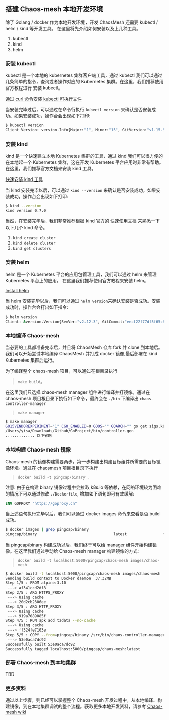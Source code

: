 ## 搭建 Chaos-mesh 本地开发环境

除了 Golang / docker 作为本地开发环境，开发 ChaosMesh 还需要 kubectl / helm / kind 等开发工具。 在这里将先介绍如何安装以及上几种工具。

1. kubectl
2. kind
3. helm

### 安装 kubectl

kubectl 是一个本地的 kubernetes 集群客户端工具，通过 kubectl 我们可以通过几条简单的指令，查询或者操作对应的 Kubernetes 集群。在这里，我们推荐使用官方教程进行 安装  kubectl。

[通过 curl 命令安装 kubectl 可执行文件](https://kubernetes.io/zh/docs/tasks/tools/install-kubectl/#%E9%80%9A%E8%BF%87-curl-%E5%91%BD%E4%BB%A4%E5%AE%89%E8%A3%85-kubectl-%E5%8F%AF%E6%89%A7%E8%A1%8C%E6%96%87%E4%BB%B6)

当安装完毕过后，可以通过在命令行执行 `kubectl version` 来确认是否安装成功。如果安装成功，操作台会出现如下打印:

```bash
$ kubectl version
Client Version: version.Info{Major:"1", Minor:"15", GitVersion:"v1.15.5", GitCommit:"20c265fef0741dd71a66480e35bd69f18351daea", GitTreeState:"clean", BuildDate:"2019-10-15T19:16:51Z", GoVersion:"go1.12.10", Compiler:"gc", Platform:"darwin/amd64"}
```

### 安装 kind

kind 是一个快速建立本地 Kubernetes 集群的工具，通过 kind 我们可以很方便的在本地起一个  Kubernetes 集群，这在开发 Kubernetes 平台应用时非常有帮助。在这里，我们推荐官方文档来安装 kind 工具。

[快速安装 kind 工具](https://kind.sigs.k8s.io/docs/user/quick-start/)

当 kind 安装完毕以后，可以通过 `kind --version` 来确认是否安装成功，如果安装成功，操作台会出现如下打印:

```bash
$ kind --version
kind version 0.7.0
```
当然，在安装完毕后，我们非常推荐根据 kind 官方的 [快速使用文档](https://kind.sigs.k8s.io/docs/user/quick-start/#interacting-with-your-cluster) 来熟悉一下以下几个 kind 命令。

1. `kind create cluster`
2. `kind delete cluster`
3. `kind get clusters`

### 安装 helm

helm 是一个 Kubernetes 平台的应用包管理工具，我们可以通过 helm 来管理 Kubernetes 平台上的应用。 在这里我们推荐使用官方教程来安装 helm。

[Install helm](https://github.com/helm/helm#install)

当 helm 安装完毕以后，我们可以通过 `helm version`来确认安装是否成功。安装成功时，操作台会打出如下指令:

```bash
$ helm version
Client: &version.Version{SemVer:"v2.12.3", GitCommit:"eecf22f77df5f65c823aacd2dbd30ae6c65f186e", GitTreeState:"clean"}
```


### 本地编译 Chaos-mesh

当必要的工具都准备完毕后，并且将 ChaosMesh 仓库 fork 并 clone 到本地后。我们可以开始尝试本地编译 ChaosMesh 并打成 docker 镜像,最后部署在 kind Kubernetes 集群后运行。

为了编译整个 chaos-mesh 项目，可以通过在根目录执行 
> `make build`。 

在这里我们只选择 chaos-mesh manager 组件进行编译并打镜像。通过在 chaos-mesh 项目根目录下执行如下命令，最终会在 `./bin` 下编译出 `chaos-controller-manager`

> `make manager`

```bash
$ make manager
GO15VENDOREXPERIMENT="1" CGO_ENABLED=0 GOOS="" GOARCH="" go get sigs.k8s.io/controller-tools/cmd/controller-gen
/Users/yisa/Downloads/Github/GoProject/bin/controller-gen 
............. 以下省略
```

### 本地构建 Chaos-mesh 镜像

Chaos-mesh 的镜像构建需要两步，第一步构建出构建目标组件所需要的目标镜像环境。通过在 chaosmesh 项目根目录下执行 

> `docker build -t pingcap/binary .`

注意: 由于在构建 binary 镜像过程中会拉取 k8s.io 等依赖，在网络环境较为困难的情况下可以通过修改 `./Dockerfile`, 增加如下语句即可有效缓解:

```Dockerfile
ENV GOPROXY "https://goproxy.cn"
```

当上述语句执行完毕以后，我们可以通过 docker images 命令来查看是否 build 成功。

```bash
$ docker images | grep pingcap/binary
pingcap/binary                                  latest                f8915ee8d257        42 seconds ago      2.06GB
```
当 pingcap/binary 构建成功以后，我们终于可以给 manager 组件开始构建镜像。在这里我们通过手动给 Chaos-mesh manager 构建镜像的方式:

> `docker build -t localhost:5000/pingcap/chaos-mesh images/chaos-mesh`

```bash
$ docker build -t localhost:5000/pingcap/chaos-mesh images/chaos-mesh 
Sending build context to Docker daemon  37.32MB
Step 1/5 : FROM alpine:3.10
 ---> af341ccd2df8
Step 2/5 : ARG HTTPS_PROXY
 ---> Using cache
 ---> 20d2cb2306ee
Step 3/5 : ARG HTTP_PROXY
 ---> Using cache
 ---> 919a7089085f
Step 4/5 : RUN apk add tzdata --no-cache
 ---> Using cache
 ---> ff324fe7103e
Step 5/5 : COPY --from=pingcap/binary /src/bin/chaos-controller-manager /usr/local/bin/chaos-controller-manager
 ---> 53e0aca7dc92
Successfully built 53e0aca7dc92
Successfully tagged localhost:5000/pingcap/chaos-mesh:latest
```

### 部署 Chaos-mesh 到本地集群

TBD


### 更多资料

通过以上步骤，则已经可以掌握整个 Chaos-mesh 开发过程中，从本地编译、构建镜像，到在本地集群调试的整个流程。获取更多本地开发资料，请参考 [Chaos-mesh wiki](https://github.com/pingcap/chaos-mesh/wiki/Set-up-the-development-environment)

